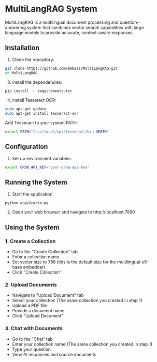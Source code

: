 # MultiLangRAG System

MultiLangRAG is a multilingual document processing and question-answering system that combines vector search capabilities with large language models to provide accurate, context-aware responses.

## Installation

1. Clone the repository:
```bash
git clone https://github.com/embaas/MultiLangRAG.git
cd MultiLangRAG
```

3. Install the dependencies:

```bash
pip install -r requirements.txt
```

4. Install Tesseract OCR:

```bash
sudo apt-get update
sudo apt-get install tesseract-ocr
```

Add Tesseract to your system PATH:

```bash
export PATH="/usr/local/opt/tesseract/bin:$PATH"
```



## Configuration

1. Set up environment variables:

```bash
export GROQ_API_KEY="your-groq-api-key"
```

## Running the System

1. Start the application:

```bash
python app/Gradio.py
```

2. Open your web browser and navigate to http://localhost:7860


## Using the System

### 1. Create a Collection
- Go to the "Create Collection" tab
- Enter a collection name
- Set vector size to 768 (this is the default size for the multilingual-e5-base embedder)
- Click "Create Collection"

### 2. Upload Documents
- Navigate to "Upload Document" tab
- Select your collection (The same collection you created in step 1)
- Upload a PDF file
- Provide a document name
- Click "Upload Document"

### 3. Chat with Documents
- Go to the "Chat" tab
- Enter your collection name (The same collection you created in step 1)
- Type your question
- View AI responses and source documents






